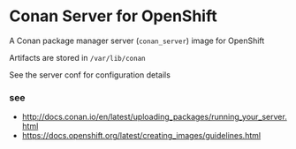 Conan Server for OpenShift
==========================

A Conan package manager server (`conan_server`) image for OpenShift

Artifacts are stored in `/var/lib/conan`

See the server conf for configuration details

### see
- http://docs.conan.io/en/latest/uploading_packages/running_your_server.html
- https://docs.openshift.org/latest/creating_images/guidelines.html
